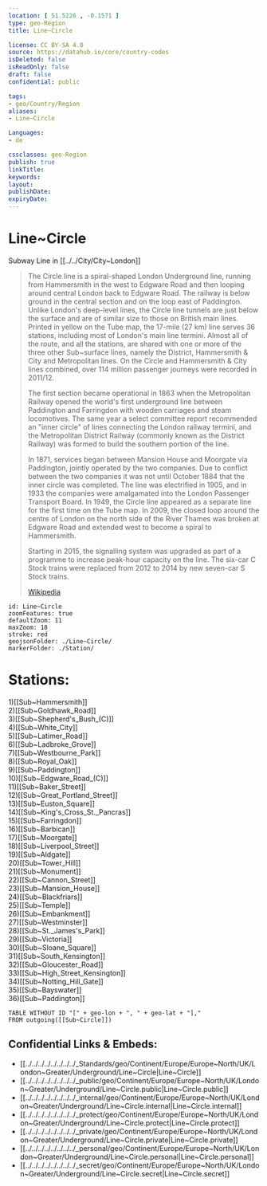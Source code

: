 ```yaml
---
location: [ 51.5226 , -0.1571 ] 
type: geo-Region
title: Line~Circle

license: CC BY-SA 4.0
source: https://datahub.io/core/country-codes
isDeleted: false
isReadOnly: false
draft: false
confidential: public

tags:
- geo/Country/Region
aliases:
- Line~Circle

Languages:
- de

cssclasses: geo-Region
publish: true
linkTitle: 
keywords: 
layout: 
publishDate: 
expiryDate: 
---
```


# Line~Circle

Subway Line in [[../../City/City~London]] 

> The Circle line is a spiral-shaped London Underground line, running from Hammersmith in the west to Edgware Road and then looping around central London back to Edgware Road. The railway is below ground in the central section and on the loop east of Paddington. Unlike London's deep-level lines, the Circle line tunnels are just below the surface and are of similar size to those on British main lines. Printed in yellow on the Tube map, the 17-mile (27 km) line serves 36 stations, including most of London's main line termini. Almost all of the route, and all the stations, are shared with one or more of the three other Sub~surface lines, namely the District, Hammersmith & City and Metropolitan lines. On the Circle and Hammersmith & City lines combined, over 114 million passenger journeys were recorded in 2011/12.
>
> The first section became operational in 1863 when the Metropolitan Railway opened the world's first underground line between Paddington and Farringdon with wooden carriages and steam locomotives. The same year a select committee report recommended an "inner circle" of lines connecting the London railway termini, and the Metropolitan District Railway (commonly known as the District Railway) was formed to build the southern portion of the line.
>
> In 1871, services began between Mansion House and Moorgate via Paddington, jointly operated by the two companies. Due to conflict between the two companies it was not until October 1884 that the inner circle was completed. The line was electrified in 1905, and in 1933 the companies were amalgamated into the London Passenger Transport Board. In 1949, the Circle line appeared as a separate line for the first time on the Tube map. In 2009, the closed loop around the centre of London on the north side of the River Thames was broken at Edgware Road and extended west to become a spiral to Hammersmith.
>
> Starting in 2015, the signalling system was upgraded as part of a programme to increase peak-hour capacity on the line. The six-car C Stock trains were replaced from 2012 to 2014 by new seven-car S Stock trains.
>
> [Wikipedia](https://en.wikipedia.org/wiki/Circle%20line%20(London%20Underground))


```leaflet
id: Line~Circle
zoomFeatures: true 
defaultZoom: 11 
maxZoom: 18
stroke: red
geojsonFolder: ./Line~Circle/
markerFolder: ./Station/
```


# Stations:
1)[[Sub~Hammersmith]]  
2)[[Sub~Goldhawk_Road]]  
3)[[Sub~Shepherd's_Bush_(C)]]  
4)[[Sub~White_City]]  
5)[[Sub~Latimer_Road]]  
6)[[Sub~Ladbroke_Grove]]  
7)[[Sub~Westbourne_Park]]  
8)[[Sub~Royal_Oak]]  
9)[[Sub~Paddington]]  
10)[[Sub~Edgware_Road_(C)]]  
11)[[Sub~Baker_Street]]  
12)[[Sub~Great_Portland_Street]]  
13)[[Sub~Euston_Square]]  
14)[[Sub~King's_Cross_St._Pancras]]  
15)[[Sub~Farringdon]]  
16)[[Sub~Barbican]]  
17)[[Sub~Moorgate]]  
18)[[Sub~Liverpool_Street]]  
19)[[Sub~Aldgate]]  
20)[[Sub~Tower_Hill]]  
21)[[Sub~Monument]]  
22)[[Sub~Cannon_Street]]  
23)[[Sub~Mansion_House]]  
24)[[Sub~Blackfriars]]  
25)[[Sub~Temple]]  
26)[[Sub~Embankment]]  
27)[[Sub~Westminster]]  
28)[[Sub~St._James's_Park]]  
29)[[Sub~Victoria]]  
30)[[Sub~Sloane_Square]]  
31)[[Sub~South_Kensington]]  
32)[[Sub~Gloucester_Road]]  
33)[[Sub~High_Street_Kensington]]  
34)[[Sub~Notting_Hill_Gate]]  
35)[[Sub~Bayswater]]  
36)[[Sub~Paddington]]  


```dataview
TABLE WITHOUT ID "[" + geo-lon + ", " + geo-lat + "],"
FROM outgoing([[Sub~Circle]])
```



## Confidential Links & Embeds: 
- [[../../../../../../../../_Standards/geo/Continent/Europe/Europe~North/UK/London~Greater/Underground/Line~Circle|Line~Circle]] 
- [[../../../../../../../../_public/geo/Continent/Europe/Europe~North/UK/London~Greater/Underground/Line~Circle.public|Line~Circle.public]] 
- [[../../../../../../../../_internal/geo/Continent/Europe/Europe~North/UK/London~Greater/Underground/Line~Circle.internal|Line~Circle.internal]] 
- [[../../../../../../../../_protect/geo/Continent/Europe/Europe~North/UK/London~Greater/Underground/Line~Circle.protect|Line~Circle.protect]] 
- [[../../../../../../../../_private/geo/Continent/Europe/Europe~North/UK/London~Greater/Underground/Line~Circle.private|Line~Circle.private]] 
- [[../../../../../../../../_personal/geo/Continent/Europe/Europe~North/UK/London~Greater/Underground/Line~Circle.personal|Line~Circle.personal]] 
- [[../../../../../../../../_secret/geo/Continent/Europe/Europe~North/UK/London~Greater/Underground/Line~Circle.secret|Line~Circle.secret]] 
